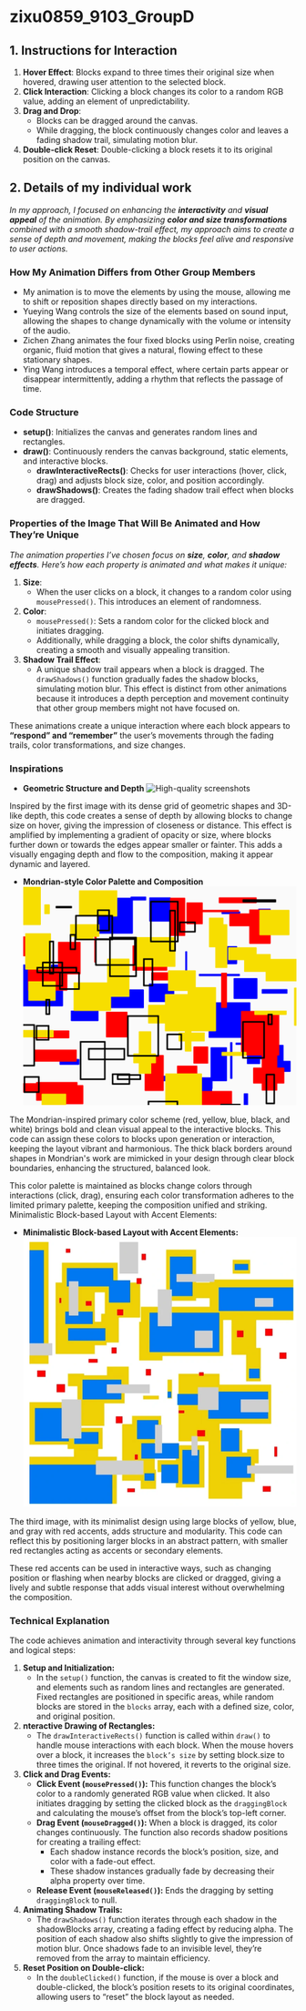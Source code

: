 # zixu0859_9103_GroupD

## 1. Instructions for Interaction
1. **Hover Effect**: Blocks expand to three times their original size when hovered, drawing user attention to the selected block.
2. **Click Interaction**: Clicking a block changes its color to a random RGB value, adding an element of unpredictability.
3. **Drag and Drop**: 
   - Blocks can be dragged around the canvas.
   - While dragging, the block continuously changes color and leaves a fading shadow trail, simulating motion blur.
4. **Double-click Reset**: Double-clicking a block resets it to its original position on the canvas.


## 2. Details of my individual work
_In my approach, I focused on enhancing the **interactivity** and **visual appeal** of the animation. By emphasizing **color and size transformations** combined with a smooth shadow-trail effect, my approach aims to create a sense of depth and movement, making the blocks feel alive and responsive to user actions._
### How My Animation Differs from Other Group Members
- My animation is to move the elements by using the mouse, allowing me to shift or reposition shapes directly based on my interactions.
- Yueying Wang controls the size of the elements based on sound input, allowing the shapes to change dynamically with the volume or intensity of the audio.
- Zichen Zhang animates the four fixed blocks using Perlin noise, creating organic, fluid motion that gives a natural, flowing effect to these stationary shapes.
- Ying Wang introduces a temporal effect, where certain parts appear or disappear intermittently, adding a rhythm that reflects the passage of time.

### Code Structure
- **setup()**: Initializes the canvas and generates random lines and rectangles.
- **draw()**: Continuously renders the canvas background, static elements, and interactive blocks.
  - **drawInteractiveRects()**: Checks for user interactions (hover, click, drag) and adjusts block size, color, and position accordingly.
  - **drawShadows()**: Creates the fading shadow trail effect when blocks are dragged.

### Properties of the Image That Will Be Animated and How They’re Unique
_The animation properties I’ve chosen focus on **size**, **color**, and **shadow effects**. Here’s how each property is animated and what makes it unique:_
1. **Size**: 
   - When the user clicks on a block, it changes to a random color using `mousePressed()`. This introduces an element of randomness.
2. **Color**:
   - `mousePressed()`: Sets a random color for the clicked block and initiates dragging.
   - Additionally, while dragging a block, the color shifts dynamically, creating a smooth and visually appealing transition.
3. **Shadow Trail Effect**: 
   - A unique shadow trail appears when a block is dragged. The `drawShadows()` function gradually fades the shadow blocks, simulating motion blur. This effect is distinct from other animations because it introduces a depth perception and movement continuity that other group members might not have focused on.
  
  These animations create a unique interaction where each block appears to **“respond” and “remember”** the user’s movements through the fading trails, color transformations, and size changes.

### Inspirations
- **Geometric Structure and Depth**
![High-quality screenshots](readmeImages/03.gif)

Inspired by the first image with its dense grid of geometric shapes and 3D-like depth, this code creates a sense of depth by allowing blocks to change size on hover, giving the impression of closeness or distance. This effect is amplified by implementing a gradient of opacity or size, where blocks further down or towards the edges appear smaller or fainter. This adds a visually engaging depth and flow to the composition, making it appear dynamic and layered.
- **Mondrian-style Color Palette and Composition**
![High-quality screenshots](readmeImages/8.png)

The Mondrian-inspired primary color scheme (red, yellow, blue, black, and white) brings bold and clean visual appeal to the interactive blocks. This code can assign these colors to blocks upon generation or interaction, keeping the layout vibrant and harmonious. The thick black borders around shapes in Mondrian's work are mimicked in your design through clear block boundaries, enhancing the structured, balanced look.

This color palette is maintained as blocks change colors through interactions (click, drag), ensuring each color transformation adheres to the limited primary palette, keeping the composition unified and striking.
Minimalistic Block-based Layout with Accent Elements:

- **Minimalistic Block-based Layout with Accent Elements:**
![High-quality screenshots](readmeImages/7.png)

The third image, with its minimalist design using large blocks of yellow, blue, and gray with red accents, adds structure and modularity. This code can reflect this by positioning larger blocks in an abstract pattern, with smaller red rectangles acting as accents or secondary elements.

These red accents can be used in interactive ways, such as changing position or flashing when nearby blocks are clicked or dragged, giving a lively and subtle response that adds visual interest without overwhelming the composition.



### Technical Explanation
The code achieves animation and interactivity through several key functions and logical steps:
1. **Setup and Initialization:** 
   - In the `setup()` function, the canvas is created to fit the window size, and elements such as random lines and rectangles are generated. Fixed rectangles are positioned in specific areas, while random blocks are stored in the `blocks` array, each with a defined size, color, and original position.
2. **nteractive Drawing of Rectangles:**
   - The `drawInteractiveRects()` function is called within `draw()` to handle mouse interactions with each block. When the mouse hovers over a block, it increases the `block’s size` by setting block.size to three times the original. If not hovered, it reverts to the original size.
3. **Click and Drag Events:**
   - **Click Event (`mousePressed()`):** This function changes the block’s color to a randomly generated RGB value when clicked. It also initiates dragging by setting the clicked block as the `draggingBlock` and calculating the mouse’s offset from the block’s top-left corner.
   - **Drag Event (`mouseDragged()`):** When a block is dragged, its color changes continuously. The function also records shadow positions for creating a trailing effect:
       - Each shadow instance records the block’s position, size, and color with a fade-out effect.
       - These shadow instances gradually fade by decreasing their alpha property over time.
   - **Release Event (`mouseReleased()`):** Ends the dragging by setting `draggingBlock` to null.
4. **Animating Shadow Trails:**
   - The `drawShadows()` function iterates through each shadow in the shadowBlocks array, creating a fading effect by reducing alpha. The position of each shadow also shifts slightly to give the impression of motion blur. Once shadows fade to an invisible level, they’re removed from the array to maintain efficiency.
5. **Reset Position on Double-click:**
   - In the `doubleClicked()` function, if the mouse is over a block and double-clicked, the block’s position resets to its original coordinates, allowing users to “reset” the block layout as needed.
